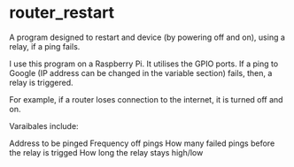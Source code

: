 # router_restart
A program designed to restart and device (by powering off and on), using a relay, if a ping fails.

I use this program on a Raspberry Pi. It utilises the GPIO ports. If a ping to Google (IP address can be changed in the variable section) fails, then, a relay is triggered. 

For example, if a router loses connection to the internet, it is turned off and on.

Varaibales include:

Address to be pinged
Frequency off pings
How many failed pings before the relay is trigged 
How long the relay stays high/low
